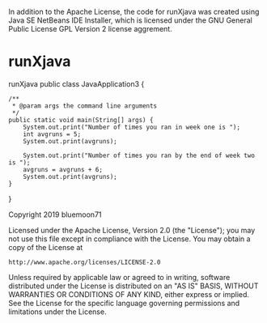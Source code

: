 In addition to the Apache License, the code for runXjava was created using Java SE NetBeans IDE Installer, which is licensed under the  GNU General Public License GPL Version 2 license aggrement. 


# runXjava
runXjava
public class JavaApplication3 {

    /**
     * @param args the command line arguments
     */
    public static void main(String[] args) {
        System.out.print("Number of times you ran in week one is ");
        int avgruns = 5;
        System.out.print(avgruns);
        
        System.out.print("Number of times you ran by the end of week two is ");
        avgruns = avgruns + 6;
        System.out.print(avgruns);
    }
    
}

Copyright 2019 bluemoon71

Licensed under the Apache License, Version 2.0 (the "License");
you may not use this file except in compliance with the License.
You may obtain a copy of the License at

    http://www.apache.org/licenses/LICENSE-2.0

Unless required by applicable law or agreed to in writing, software
distributed under the License is distributed on an "AS IS" BASIS,
WITHOUT WARRANTIES OR CONDITIONS OF ANY KIND, either express or implied.
See the License for the specific language governing permissions and
limitations under the License.

